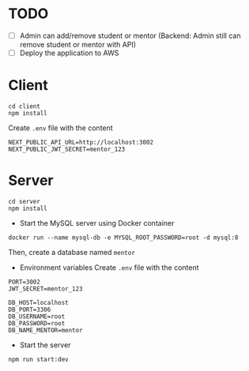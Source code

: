 # TODO
- [ ] Admin can add/remove student or mentor (Backend: Admin still can remove student or mentor with API)
- [ ] Deploy the application to AWS

# Client
```
cd client
npm install
```

Create `.env` file with the content
```
NEXT_PUBLIC_API_URL=http://localhost:3002
NEXT_PUBLIC_JWT_SECRET=mentor_123
```

# Server
```
cd server
npm install
```

- Start the MySQL server using Docker container
```
docker run --name mysql-db -e MYSQL_ROOT_PASSWORD=root -d mysql:8
```
Then, create a database named `mentor`

- Environment variables
Create `.env` file with the content
```
PORT=3002
JWT_SECRET=mentor_123

DB_HOST=localhost
DB_PORT=3306
DB_USERNAME=root
DB_PASSWORD=root
DB_NAME_MENTOR=mentor
```

- Start the server
```
npm run start:dev
```
